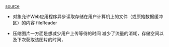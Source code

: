 [source](https://www.zhangxinxu.com/study/201707/js-compress-image-before-upload.html)

- 对象允许Web应用程序异步读取存储在用户计算机上的文件（或原始数据缓冲区）的内容 fileReader

- 压缩图片一方面是想减少用户上传等待的时间
  减少了流量的消耗，存储空间以及下次获取该图片的时间，